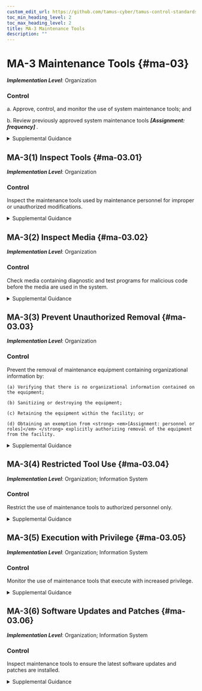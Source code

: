```yaml
---
custom_edit_url: https://github.com/tamus-cyber/tamus-control-standards/tree/main/content/tamus.edu/TAMUS_profile.xml
toc_min_heading_level: 2
toc_max_heading_level: 2
title: MA-3 Maintenance Tools
description: ""
---
```


# MA-3 Maintenance Tools {#ma-03}

_**Implementation Level**_: Organization

### Control

a. Approve, control, and monitor the use of system maintenance tools; and

b. Review previously approved system maintenance tools <strong> <em>[Assignment: frequency]</em> </strong>.

<details>
  <summary>Supplemental Guidance</summary>

Approving, controlling, monitoring, and reviewing maintenance tools address security-related issues associated with maintenance tools that are not within system authorization boundaries and are used specifically for diagnostic and repair actions on organizational systems. Organizations have flexibility in determining roles for the approval of maintenance tools and how that approval is documented. A periodic review of maintenance tools facilitates the withdrawal of approval for outdated, unsupported, irrelevant, or no-longer-used tools. Maintenance tools can include hardware, software, and firmware items and may be pre-installed, brought in with maintenance personnel on media, cloud-based, or downloaded from a website. Such tools can be vehicles for transporting malicious code, either intentionally or unintentionally, into a facility and subsequently into systems. Maintenance tools can include hardware and software diagnostic test equipment and packet sniffers. The hardware and software components that support maintenance and are a part of the system (including the software implementing utilities such as <q xmlns="http://csrc.nist.gov/ns/oscal/1.0">ping,</q> <q xmlns="http://csrc.nist.gov/ns/oscal/1.0">ls,</q> <q xmlns="http://csrc.nist.gov/ns/oscal/1.0">ipconfig,</q> or the hardware and software implementing the monitoring port of an Ethernet switch) are not addressed by maintenance tools.

</details>

## MA-3(1) Inspect Tools {#ma-03.01}

_**Implementation Level**_: Organization

### Control

Inspect the maintenance tools used by maintenance personnel for improper or unauthorized modifications.

<details>
  <summary>Supplemental Guidance</summary>

Maintenance tools can be directly brought into a facility by maintenance personnel or downloaded from a vendor’s website. If, upon inspection of the maintenance tools, organizations determine that the tools have been modified in an improper manner or the tools contain malicious code, the incident is handled consistent with organizational policies and procedures for incident handling.

</details>

## MA-3(2) Inspect Media {#ma-03.02}

_**Implementation Level**_: Organization

### Control

Check media containing diagnostic and test programs for malicious code before the media are used in the system.

<details>
  <summary>Supplemental Guidance</summary>

If, upon inspection of media containing maintenance, diagnostic, and test programs, organizations determine that the media contains malicious code, the incident is handled consistent with organizational incident handling policies and procedures.

</details>

## MA-3(3) Prevent Unauthorized Removal {#ma-03.03}

_**Implementation Level**_: Organization

### Control

Prevent the removal of maintenance equipment containing organizational information by:

    (a) Verifying that there is no organizational information contained on the equipment;

    (b) Sanitizing or destroying the equipment;

    (c) Retaining the equipment within the facility; or

    (d) Obtaining an exemption from <strong> <em>[Assignment: personnel or roles]</em> </strong> explicitly authorizing removal of the equipment from the facility.

<details>
  <summary>Supplemental Guidance</summary>

Organizational information includes all information owned by organizations and any information provided to organizations for which the organizations serve as information stewards.

</details>

## MA-3(4) Restricted Tool Use {#ma-03.04}

_**Implementation Level**_: Organization; Information System

### Control

Restrict the use of maintenance tools to authorized personnel only.

<details>
  <summary>Supplemental Guidance</summary>

Restricting the use of maintenance tools to only authorized personnel applies to systems that are used to carry out maintenance functions.

</details>

## MA-3(5) Execution with Privilege {#ma-03.05}

_**Implementation Level**_: Organization; Information System

### Control

Monitor the use of maintenance tools that execute with increased privilege.

<details>
  <summary>Supplemental Guidance</summary>

Maintenance tools that execute with increased system privilege can result in unauthorized access to organizational information and assets that would otherwise be inaccessible.

</details>

## MA-3(6) Software Updates and Patches {#ma-03.06}

_**Implementation Level**_: Organization; Information System

### Control

Inspect maintenance tools to ensure the latest software updates and patches are installed.

<details>
  <summary>Supplemental Guidance</summary>

Maintenance tools using outdated and/or unpatched software can provide a threat vector for adversaries and result in a significant vulnerability for organizations.

</details>

